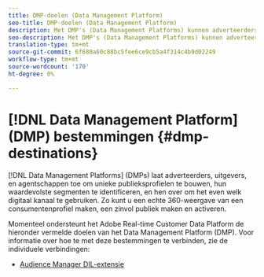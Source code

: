 ```yaml
---
title: DMP-doelen (Data Management Platform)
seo-title: DMP-doelen (Data Management Platform)
description: Met DMP's (Data Management Platforms) kunnen adverteerders, uitgevers en bureaus unieke profielen voor het publiek maken, hun meest waardevolle segmenten identificeren en ze via elk digitaal kanaal gebruiken. Zo kunt u een echte 360-weergave van een consumentenprofiel maken, een zinvol publiek maken en activeren.
seo-description: Met DMP's (Data Management Platforms) kunnen adverteerders, uitgevers en bureaus unieke profielen voor het publiek maken, hun meest waardevolle segmenten identificeren en ze via elk digitaal kanaal gebruiken. Zo kunt u een echte 360-weergave van een consumentenprofiel maken, een zinvol publiek maken en activeren.
translation-type: tm+mt
source-git-commit: 6f680a60c88bc5fee6ce9cb5a4f314c4b9d02249
workflow-type: tm+mt
source-wordcount: '170'
ht-degree: 0%

---
```



# [!DNL Data Management Platform] (DMP) bestemmingen {#dmp-destinations}

[!DNL Data Management Platforms] (DMPs) laat adverteerders, uitgevers, en agentschappen toe om unieke publieksprofielen te bouwen, hun waardevolste segmenten te identificeren, en hen over om het even welk digitaal kanaal te gebruiken. Zo kunt u een echte 360-weergave van een consumentenprofiel maken, een zinvol publiek maken en activeren.

Momenteel ondersteunt het Adobe Real-time Customer Data Platform de hieronder vermelde doelen van het Data Management Platform (DMP). Voor informatie over hoe te met deze bestemmingen te verbinden, zie de individuele verbindingen:

* [Audience Manager DIL-extensie](/help/rtcdp/destinations/aam-dil-extension.md)
